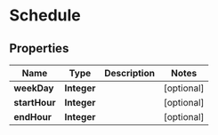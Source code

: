 

# Schedule


## Properties

Name | Type | Description | Notes
------------ | ------------- | ------------- | -------------
**weekDay** | **Integer** |  |  [optional]
**startHour** | **Integer** |  |  [optional]
**endHour** | **Integer** |  |  [optional]



